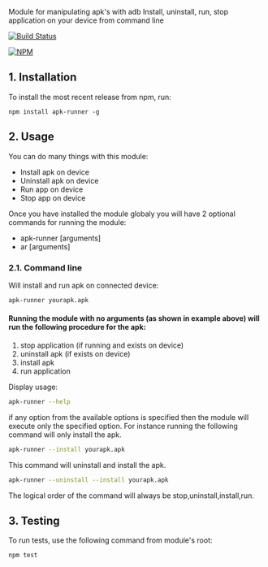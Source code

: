 Module for manipulating apk's with adb
Install, uninstall, run, stop application on your device from command line


[![Build Status](https://travis-ci.org/m-seldin/apk-manager.svg?branch=master)](https://travis-ci.org/m-seldin/apk-manager)

[![NPM](https://nodei.co/npm/apk-runner.png)](https://nodei.co/npm/apk-runner/)

## 1. Installation

To install the most recent release from npm, run:

    npm install apk-runner -g

## 2. Usage

You can do many things with this module:
* Install apk on device
* Uninstall apk on device
* Run app on device
* Stop app on device

Once you have installed the module globaly you will have 2 optional commands for running the module:
* apk-runner [arguments]
* ar [arguments]

### 2.1. Command line

Will install and run apk on connected device:
```bash
apk-runner yourapk.apk
```

#### Running the module with no arguments (as shown in example above) will run the following procedure for the apk:
1. stop application (if running and exists on device)
2. uninstall apk (if exists on device)
3. install apk
4. run application

Display usage:
```bash
apk-runner --help
```

if any option from the available options is specified then the module will execute only the specified option.
For instance running the following command will only install the apk.

```bash
apk-runner --install yourapk.apk
```

This command will uninstall and install the apk.

```bash
apk-runner --uninstall --install yourapk.apk
```

The logical order of the command will always be stop,uninstall,install,run.

## 3. Testing

To run tests, use the following command from module's root:

````
npm test
````